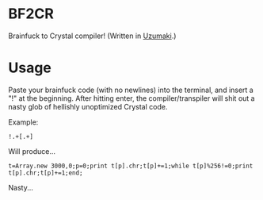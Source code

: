 # BF2CR
Brainfuck to Crystal compiler! (Written in [Uzumaki](https://esolangs.org/wiki/Uzumaki).)

# Usage
Paste your brainfuck code (with no newlines) into the terminal, and insert a "!" at the beginning. After hitting enter, the compiler/transpiler will shit out a nasty glob of hellishly unoptimized Crystal code.

Example:

```!.+[.+]```

Will produce...

```t=Array.new 3000,0;p=0;print t[p].chr;t[p]+=1;while t[p]%256!=0;print t[p].chr;t[p]+=1;end;```

Nasty...
